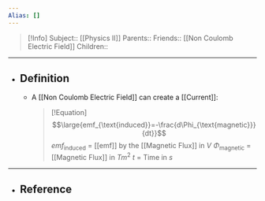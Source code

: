 ```yaml
---
Alias: []
---
```

> [!Info]
> Subject:: [[Physics II]]
> Parents:: 
> Friends:: [[Non Coulomb Electric Field]]
> Children:: 
---
- ## Definition
	- A [[Non Coulomb Electric Field]] can create a [[Current]]:
	  > [!Equation]
	  > $$\large{emf_{\text{induced}}=-\frac{d\Phi_{\text{magnetic}}}{dt}}$$
	  > $emf_{\text{induced}}$ = [[emf]] by the [[Magnetic Flux]] in $V$
	  > $\Phi_{\text{magnetic}}$ = [[Magnetic Flux]] in $Tm^2$
	  > $t$ = Time in $s$
---
- ## Reference